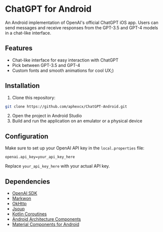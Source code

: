 # ChatGPT for Android

An Android implementation of OpenAI's official ChatGPT iOS app.
Users can send messages and receive responses from the GPT-3.5 and GPT-4 models in a chat-like
interface.

## Features

- Chat-like interface for easy interaction with ChatGPT
- Pick between GPT-3.5 and GPT-4
- Custom fonts and smooth animations for cool UX;)

## Installation

1. Clone this repository:

```bash
git clone https://github.com/aphexcx/ChatGPT-Android.git
```

2. Open the project in Android Studio
3. Build and run the application on an emulator or a physical device

## Configuration

Make sure to set up your OpenAI API key in the `local.properties` file:

```
openai.api_key=your_api_key_here
```

Replace `your_api_key_here` with your actual API key.

## Dependencies

- [OpenAI SDK](https://github.com/openai/openai)
- [Markwon](https://github.com/noties/Markwon)
- [OkHttp](https://github.com/square/okhttp)
- [Jsoup](https://github.com/jhy/jsoup)
- [Kotlin Coroutines](https://github.com/Kotlin/kotlinx.coroutines)
- [Android Architecture Components](https://developer.android.com/topic/libraries/architecture)
- [Material Components for Android](https://github.com/material-components/material-components-android)

